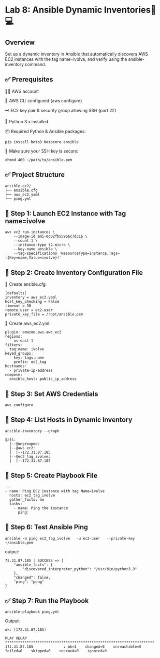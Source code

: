 # Lab 8: Ansible Dynamic Inventories🔑💻

## Overview 
Set up a dynamic inventory in Ansible that automatically discovers AWS EC2 instances with the tag name=ivolve, and verify using the ansible-inventory command.

## ✅ Prerequisites

🧑‍💻 AWS account

🔑 AWS CLI configured (aws configure)

🗝️ EC2 key pair & security group allowing SSH (port 22)

🐍 Python 3.x installed

📦 Required Python & Ansible packages:

```
pip install boto3 botocore ansible
```
🔐 Make sure your SSH key is secure:

```
chmod 400 ~/path/to/ansible.pem
```

## ✅ Project Structure

```
ansible-ec2/
├── ansible.cfg       
├── aws_ec2.yaml      
└── ping.yml      
```

## 🚀 Step 1: Launch EC2 Instance with Tag name=ivolve

```
aws ec2 run-instances \
    --image-id ami-0c02fb55956c7d316 \  
    --count 1 \
    --instance-type t2.micro \
    --key-name ansible \
    --tag-specifications 'ResourceType=instance,Tags=[{Key=name,Value=ivolve}]'
```

## 📁 Step 2: Create Inventory Configuration File


📝 Create ansible.cfg:

```
[defaults]
inventory = aws_ec2.yaml
host_key_checking = False
timeout = 30
remote_user = ec2-user
private_key_file = /root/ansible.pem
```

📝 Create aws_ec2.yml:

```
plugin: amazon.aws.aws_ec2
regions:
  - us-east-1
filters:
  tag:name: ivolve
keyed_groups:
  - key: tags.name
    prefix: ec2_tag
hostnames:
  - private-ip-address
compose:
  ansible_host: public_ip_address
```

## 🔐 Step 3: Set AWS Credentials

```
aws configure
```

## 📡 Step 4: List Hosts in Dynamic Inventory

```
ansible-inventory --graph
```
```
@all:
  |--@ungrouped:
  |--@aws_ec2:
  |  |--172.31.87.185
  |--@ec2_tag_ivolve:
  |  |--172.31.87.185
```

## 📁 Step 5: Create Playbook File

```
---
- name: Ping EC2 instance with tag Name=ivolve
  hosts: ec2_tag_ivolve
  gather_facts: no
  tasks:
    - name: Ping the instance
      ping:   
```

## 🧪 Step 6: Test Ansible Ping

```
ansible -m ping ec2_tag_ivolve   -u ec2-user   --private-key ~/ansible.pem
```
output:

```
72.31.87.185 | SUCCESS => {
    "ansible_facts": {
        "discovered_interpreter_python": "/usr/bin/python3.9"
    },
    "changed": false,
    "ping": "pong"
}
```

## ✅ Step 7: Run the Playbook

```
ansible-playbook ping.yml
```
Output:

```
ok: [172.31.87.185]

PLAY RECAP *********************************************************************
172.31.87.185              : ok=1    changed=0    unreachable=0    failed=0    skipped=0    rescued=0    ignored=0   
```






